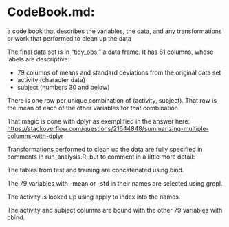# CodeBook.md:

a code book that describes the variables, the data, and any transformations or work that performed to clean up the data

The final data set is in “tidy_obs,” a data frame.
It has 81 columns, whose labels are descriptive:
- 79 columns of means and standard deviations from the original data set
- activity (character data)
- subject (numbers 30 and below)

There is one row per unique combination of (activity, subject).
That row is the mean of each of the other variables for that combination.

That magic is done with dplyr as exemplified in the answer here:
https://stackoverflow.com/questions/21644848/summarizing-multiple-columns-with-dplyr

Transformations performed to clean up the data are fully specified in
comments in run_analysis.R, but to comment in a little more detail:

The tables from test and training are concatenated using bind.

The 79 variables with -mean or -std in their names are selected using grepl.

The activity is looked up using apply to index into the names.

The activity and subject columns are bound with the other 79 variables with cbind.
